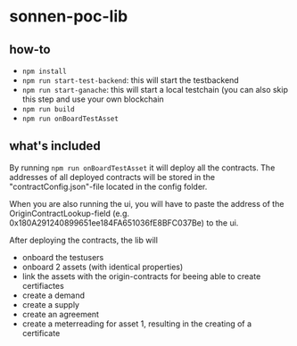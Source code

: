 # sonnen-poc-lib

## how-to 
* ```npm install ```
* ```npm run start-test-backend```: this will start the testbackend 
* ```npm run start-ganache```: this will start a local testchain (you can also skip this step and use your own blockchain
* ```npm run build```
* ```npm run onBoardTestAsset```

## what's included

By running ```npm run onBoardTestAsset``` it will deploy all the contracts. The addresses of all deployed contracts will be stored in the "contractConfig.json"-file located in the config folder. 

When you are also running the ui, you will have to paste the address of the OriginContractLookup-field (e.g. 0x180A291240899651ee184FA651036fE8BFC037Be) to the ui. 

After deploying the contracts, the lib will
* onboard the testusers
* onboard 2 assets (with identical properties)
* link the assets with the origin-contracts for beeing able to create certifiactes
* create a demand
* create a supply
* create an agreement
* create a meterreading for asset 1, resulting in the creating of a certificate
